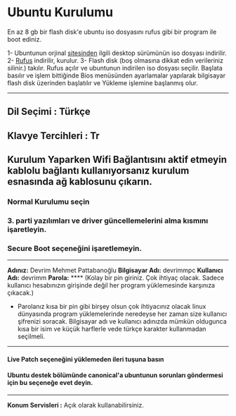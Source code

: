 
# Ubuntu Kurulumu
En az 8 gb bir flash disk'e ubuntu iso dosyasını rufus gibi bir program ile boot ediniz.

1- Ubuntunun orjinal [sitesinden](https://releases.ubuntu.com/22.04.1/ubuntu-22.04.1-desktop-amd64.iso?_ga=2.22035449.375277118.1677092664-1261763113.1674797195) ilgili desktop sürümünün iso dosyası indirilir.
2- [Rufus](https://github.com/pbatard/rufus/releases/download/v3.21/rufus-3.21.exe) indirilir, kurulur.
3- Flash disk (boş olmasına dikkat edin verileriniz silinir.) takılır. Rufus açılır ve ubuntunun indirilen iso dosyası seçilir. Başlata basılır ve işlem bittiğinde Bios menüsünden ayarlamalar yapılarak bilgisayar flash disk üzerinden başlatılır ve Yükleme işlemine başlanmış olur.


----
## Dil Seçimi : Türkçe 
## Klavye Tercihleri : Tr
##  Kurulum Yaparken Wifi Bağlantısını aktif etmeyin kablolu bağlantı kullanıyorsanız kurulum esnasında ağ kablosunu çıkarın.

### Normal Kurulumu seçin
### 3. parti yazılımları ve driver güncellemelerini alma kısmını işaretleyin.
### Secure Boot seçeneğini işaretlemeyin.
---
**Adınız:** Devrim Mehmet Pattabanoğlu
**Bilgisayar Adı:** devrimmpc
**Kullanıcı Adı:** devrimm
**Parola:**  **** (Kolay bir pin giriniz. Çok ihtiyaç olacak. Sadece kullanıcı hesabınızın girişinde değil her program yüklemesinde karşınıza çıkacak.)

* Parolanız kısa bir pin gibi birşey olsun çok ihtiyacınız olacak linux dünyasında program yüklemelerinde neredeyse her zaman size kullanıcı şifrenizi soracak. Bilgisayar adı ve kullanıcı adınızda mümkün oldugunca kısa bir isim ve küçük harflerle vede türkçe karakter kullanmadan seçilmeli.
---
#### Live Patch seçeneğini yüklemeden ileri tuşuna basın
#### Ubuntu destek bölümünde canonical'a ubuntunun sorunları göndermesi için bu seçeneğe evet deyin.

---
**Konum Servisleri :** Açık olarak kullanabilirsiniz.
